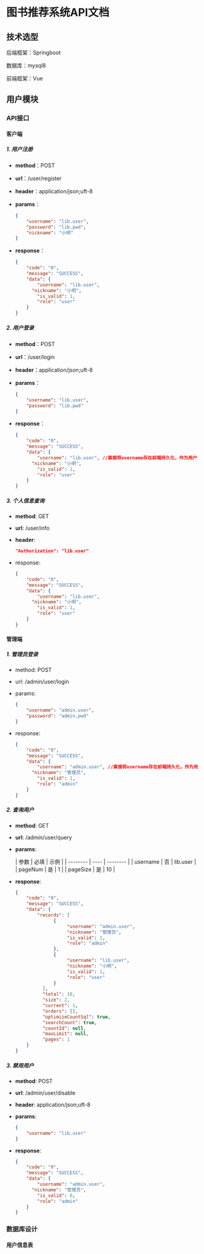 # 图书推荐系统API文档

## 技术选型

后端框架：Springboot

数据库：mysql8

前端框架：Vue

## 用户模块

### API接口

#### 客户端

##### 1. 用户注册

- **method**：POST

- **url**：/user/register

- **header**：application/json;uft-8

- **params**：

  ```json
  {
      "username": "lib.user",
      "password": "lib.pwd",
      "nickname": "小明"
  }
  ```

- **response**：

  ```json
  {
      "code": "0",
      "message": "SUCCESS",
      "data": {
          "username": "lib.user",
      	"nickname": "小明",
          "is_valid": 1,
          "role": "user"
      }
  }
  ```

##### 2. 用户登录

- **method**：POST

- **url**：/user/login

- **header**：application/json;uft-8

- **params**：

  ```json
  {
      "username": "lib.user",
      "password": "lib.pwd"
  }
  ```

- **response**：

  ```json
  {
      "code": "0",
      "message": "SUCCESS",
      "data": {
          "username": "lib.user", //直接将username存在前端持久化，作为用户信息的token
      	"nickname": "小明",
          "is_valid": 1,
          "role": "user"
      }
  }
  ```

##### 3. 个人信息查询

- **method**: GET

- **url**: /user/info

- **header**:

  ```json
  "Authorization": "lib.user"
  ```

- response:

  ```json
  {
      "code": "0",
      "message": "SUCCESS",
      "data": {
          "username": "lib.user",
      	"nickname": "小明",
          "is_valid": 1,
          "role": "user"
      }
  }
  ```

#### 管理端

##### 1. 管理员登录

- method: POST

- url: /admin/user/login

- params:

  ```json
  {
      "username": "admin.user",
      "password": "admin.pwd"
  }
  ```

- response:

  ```json
  {
      "code": "0",
      "message": "SUCCESS",
      "data": {
          "username": "admin.user", //直接将username存在前端持久化，作为用户信息的token
      	"nickname": "管理员",
          "is_valid": 1,
          "role": "admin"
      }
  }
  ```

##### 2. 查询用户

- **method**: GET

- **url**: /admin/user/query

- **params**:

  | 参数     | 必填 | 示例     |
                                                                                      | -------- | ---- | -------- |
  | username | 否   | lib.user |
  | pageNum  | 是   | 1        |
  | pageSize | 是   | 10       |

- **response**:

  ```json
  {
      "code": "0",
      "message": "SUCCESS",
      "data": {
  		  "records": [
                {
                     "username": "admin.user",
                     "nickname": "管理员",
                     "is_valid": 1,
                     "role": "admin"
                },
                {
                     "username": "lib.user",
                     "nickname": "小明",
                     "is_valid": 1,
                     "role": "user"                  
                }
            ],
            "total": 10,
            "size": 2,
            "current": 1,
            "orders": [],
            "optimizeCountSql": true,
            "searchCount": true,
            "countId": null,
            "maxLimit": null,
            "pages": 1
      }
  }
  ```

##### 3. 禁用用户

- **method**: POST

- **url**: /admin/user/disable

- **header**: application/json;uft-8

- **params**:

  ```json
  {
      "username": "lib.user"
  }
  ```

- **response**:

  ```json
  {
      "code": "0",
      "message": "SUCCESS",
      "data": {
          "username": "admin.user",
      	"nickname": "管理员",
          "is_valid": 0,
          "role": "admin"
      }
  }
  ```

### 数据库设计

#### 用户信息表
